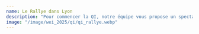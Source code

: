 ```yaml
---
name: Le Rallye dans Lyon
description: "Pour commencer la QI, notre équipe vous propose un spectacle artistique en plein centre de Lyon avec vue sur la ville entière. Vous y retrouverez notre fanfare, nos cheerleaders et autres artistes faisant partie d'associations centraliennes. Les yeux émerveillés, vous parcourerez alors le cœur de la ville en équipe pour tisser des amitiés, découvrir des lieux mythiques et rencontrer d'autres associations. "
image: "/image/wei_2025/qi/qi_rallye.webp"
---
```

